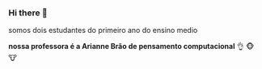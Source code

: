 ### Hi there 👋

somos dois estudantes do primeiro ano do ensino medio

**nossa professora é a Arianne Brão de pensamento computacional** :ok_hand:	:monkey_face:	:cow:	
